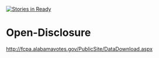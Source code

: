 [![Stories in Ready](https://badge.waffle.io/codeforbirmingham/open-disclosure.png?label=ready&title=Ready)](https://waffle.io/codeforbirmingham/open-disclosure)

Open-Disclosure
===============

http://fcpa.alabamavotes.gov/PublicSite/DataDownload.aspx
